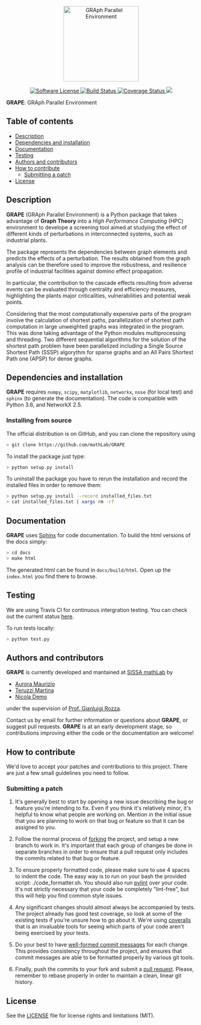 <p align="center">
  <a href="http://github.com/mathLab/GRAPE" target="_blank" >
    <img alt="GRAph Parallel Environment" src="readme/logo_grape_resized.png" width="200" />
  </a>
</p>
<p align="center">
    <a href="https://github.com/mathLab/GRAPE/blob/master/LICENSE" target="_blank">
        <img alt="Software License" src="https://img.shields.io/badge/license-MIT-brightgreen.svg?style=flat-square">
    </a>
    <a href="https://travis-ci.org/mathLab/GRAPE" target="_blank">
        <img alt="Build Status" src="https://travis-ci.org/mathLab/GRAPE.svg">
    </a>
    <a href='https://coveralls.io/github/mathLab/GRAPE'>
        <img src='https://coveralls.io/repos/github/mathLab/GRAPE/badge.svg' alt='Coverage Status' />
    </a>
    <a href="https://www.codacy.com/app/mathLab/GRAPE?utm_source=github.com&amp;utm_medium=referral&amp;utm_content=mathLab/GRAPE&amp;utm_campaign=Badge_Grade">
        <img src="https://api.codacy.com/project/badge/Grade/b23abc23ad544f248bd3d755c6aa235d"/>
    </a>
</p>

**GRAPE**: GRAph Parallel Environment

## Table of contents

* [Description](#description)
* [Dependencies and installation](#dependencies-and-installation)
* [Documentation](#documentation)
* [Testing](#testing)
* [Authors and contributors](#authors-and-contributors)
* [How to contribute](#how-to-contribute)
  * [Submitting a patch](#submitting-a-patch) 
* [License](#license)

## Description

**GRAPE** (GRAph Parallel Environment) is a Python package that takes advantage of **Graph Theory** into a *High Performance Computing* (HPC) environment to develope a screening tool aimed at studying the effect of different kinds of perturbations in interconnected systems, such as industrial plants.

The package represents the dependencies between graph elements and predicts the effects of a perturbation. The results obtained from the graph analysis can be therefore used to improve the robustness, and resilience profile of industrial facilities against domino effect propagation.

In particular, the contribution to the cascade effects resulting from adverse events can be evaluated through centrality and efficiency measures, highlighting the plants major criticalities, vulnerabilities and potential weak points.

Considering that the most computationally expensive parts of the program involve the calculation of shortest paths, parallelization of shortest path computation in large unweighted graphs was integrated in the program. This was done taking advantage of the Python modules multiprocessing and threading. Two different sequential algorithms for the solution of the shortest path problem have been parallelized including a Single Source Shortest Path (SSSP) algorythm for sparse graphs and an All Pairs Shortest Path one (APSP) for dense graphs.

## Dependencies and installation

**GRAPE** requires `numpy`, `scipy`, `matplotlib`, `networkx`, `nose` (for local test) and `sphinx` (to generate the documentation). The code is compatible with Python 3.6, and NetworkX 2.5.

### Installing from source

The official distribution is on GitHub, and you can clone the repository using

```bash
> git clone https://github.com/mathLab/GRAPE
```

To install the package just type:

```bash
> python setup.py install
```

To uninstall the package you have to rerun the installation and record the installed files in order to remove them:

```bash
> python setup.py install --record installed_files.txt
> cat installed_files.txt | xargs rm -rf
```

## Documentation

**GRAPE** uses [Sphinx](http://www.sphinx-doc.org/en/stable/) for code documentation. To build the html versions of the docs simply:

```bash
> cd docs
> make html
```

The generated html can be found in `docs/build/html`. Open up the `index.html` you find there to browse.

## Testing

We are using Travis CI for continuous intergration testing. You can check out the current status [here](https://travis-ci.org/mathLab/EZyRB).

To run tests locally:

```bash
> python test.py
```



## Authors and contributors

**GRAPE** is currently developed and mantained at [SISSA mathLab](http://mathlab.sissa.it/) by

- [Aurora Maurizio](mailto:auroramaurizio1@gmail.com)
- [Teruzzi Martina](mailto:teruzzi.martina@gmail.com)
- [Nicola Demo](mailto:demo.nicola@gmail.com)

under the supervision of [Prof. Gianluigi Rozza](mailto:gianluigi.rozza@sissa.it). 

Contact us by email for further information or questions about **GRAPE**, or
suggest pull requests. **GRAPE** is at an early development stage, so
contributions improving either the code or the documentation are welcome!

## How to contribute

We'd love to accept your patches and contributions to this project. There are
just a few small guidelines you need to follow.

### Submitting a patch

1. It's generally best to start by opening a new issue describing the bug or
   feature you're intending to fix.  Even if you think it's relatively minor,
it's helpful to know what people are working on.  Mention in the initial issue
that you are planning to work on that bug or feature so that it can be assigned
to you.

2. Follow the normal process of [forking][] the project, and setup a new
   branch to work in.  It's important that each group of changes be done in
   separate branches in order to ensure that a pull request only includes the
   commits related to that bug or feature.

3. To ensure properly formatted code, please make sure to use 4
   spaces to indent the code. The easy way is to run on your bash the provided
   script: ./code_formatter.sh. You should also run [pylint][] over your code.
   It's not strictly necessary that your code be completely "lint-free",
   but this will help you find common style issues.

4. Any significant changes should almost always be accompanied by tests.  The
   project already has good test coverage, so look at some of the existing
   tests if you're unsure how to go about it. We're using [coveralls][] that
   is an invaluable tools for seeing which parts of your code aren't being
   exercised by your tests.

5. Do your best to have [well-formed commit messages][] for each change.
   This provides consistency throughout the project, and ensures that commit
   messages are able to be formatted properly by various git tools.

6. Finally, push the commits to your fork and submit a [pull request][]. Please,
   remember to rebase properly in order to maintain a clean, linear git history.

[forking]: https://help.github.com/articles/fork-a-repo
[pylint]: https://www.pylint.org/
[coveralls]: https://coveralls.io
[well-formed commit messages]: http://tbaggery.com/2008/04/19/a-note-about-git-commit-messages.html
[pull request]: https://help.github.com/articles/creating-a-pull-request

## License

See the [LICENSE](LICENSE.rst) file for license rights and limitations (MIT).

